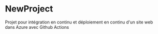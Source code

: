 # NewProject
Projet pour intégration en continu et déploiement en continu d'un site web dans Azure avec Github Actions
